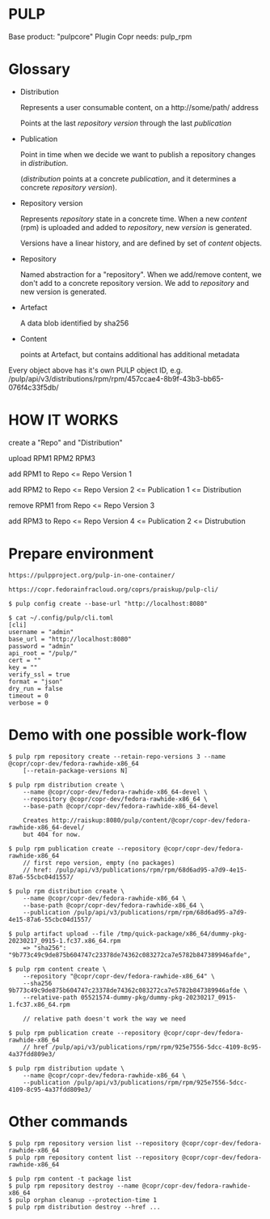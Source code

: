 PULP
====

Base product: "pulpcore"
Plugin Copr needs: pulp_rpm


Glossary
========

- Distribution

    Represents a user consumable content, on a http://some/path/ address

    Points at the last *repository version* through the last *publication*

- Publication

    Point in time when we decide we want to publish a repository changes
    in *distribution*.

    (*distribution* points at a concrete *publication*, and it determines
    a concrete *repository version*).

- Repository version

    Represents *repository* state in a concrete time.  When a new
    *content* (rpm) is uploaded and added to *repository*, new *version*
    is generated.

    Versions have a linear history, and are defined by set of *content*
    objects.

- Repository

    Named abstraction for a "repository".  When we add/remove content, we
    don't add to a concrete repository version.  We add to *repository*
    and new version is generated.

- Artefact

    A data blob identified by sha256

- Content

    points at Artefact, but contains additional has additional metadata


Every object above has it's own PULP object ID, e.g.
/pulp/api/v3/distributions/rpm/rpm/457ccae4-8b9f-43b3-bb65-076f4c33f5db/


HOW IT WORKS
============

create a "Repo" and "Distribution"

upload RPM1 RPM2 RPM3

add RPM1 to Repo      <=  Repo Version 1

add RPM2 to Repo      <=  Repo Version 2  <= Publication 1  <= Distribution

remove RPM1 from Repo <=  Repo Version 3

add RPM3 to Repo      <=  Repo Version 4  <= Publication 2  <= Distrubution


Prepare environment
===================

```
https://pulpproject.org/pulp-in-one-container/

https://copr.fedorainfracloud.org/coprs/praiskup/pulp-cli/

$ pulp config create --base-url "http://localhost:8080"

$ cat ~/.config/pulp/cli.toml
[cli]
username = "admin"
base_url = "http://localhost:8080"
password = "admin"
api_root = "/pulp/"
cert = ""
key = ""
verify_ssl = true
format = "json"
dry_run = false
timeout = 0
verbose = 0
```


Demo with one possible work-flow
================================

```
$ pulp rpm repository create --retain-repo-versions 3 --name @copr/copr-dev/fedora-rawhide-x86_64
    [--retain-package-versions N]

$ pulp rpm distribution create \
    --name @copr/copr-dev/fedora-rawhide-x86_64-devel \
    --repository @copr/copr-dev/fedora-rawhide-x86_64 \
    --base-path @copr/copr-dev/fedora-rawhide-x86_64-devel

    Creates http://raiskup:8080/pulp/content/@copr/copr-dev/fedora-rawhide-x86_64-devel/
    but 404 for now.

$ pulp rpm publication create --repository @copr/copr-dev/fedora-rawhide-x86_64
    // first repo version, empty (no packages)
    // href: /pulp/api/v3/publications/rpm/rpm/68d6ad95-a7d9-4e15-87a6-55cbc04d1557/

$ pulp rpm distribution create \
    --name @copr/copr-dev/fedora-rawhide-x86_64 \
    --base-path @copr/copr-dev/fedora-rawhide-x86_64 \
    --publication /pulp/api/v3/publications/rpm/rpm/68d6ad95-a7d9-4e15-87a6-55cbc04d1557/

$ pulp artifact upload --file /tmp/quick-package/x86_64/dummy-pkg-20230217_0915-1.fc37.x86_64.rpm
    => "sha256": "9b773c49c9de875b604747c23378de74362c083272ca7e5782b847389946afde",

$ pulp rpm content create \
    --repository "@copr/copr-dev/fedora-rawhide-x86_64" \
    --sha256 9b773c49c9de875b604747c23378de74362c083272ca7e5782b847389946afde \
    --relative-path 05521574-dummy-pkg/dummy-pkg-20230217_0915-1.fc37.x86_64.rpm

    // relative path doesn't work the way we need

$ pulp rpm publication create --repository @copr/copr-dev/fedora-rawhide-x86_64
    // href /pulp/api/v3/publications/rpm/rpm/925e7556-5dcc-4109-8c95-4a37fdd809e3/

$ pulp rpm distribution update \
    --name @copr/copr-dev/fedora-rawhide-x86_64 \
    --publication /pulp/api/v3/publications/rpm/rpm/925e7556-5dcc-4109-8c95-4a37fdd809e3/
```


Other commands
==============

```
$ pulp rpm repository version list --repository @copr/copr-dev/fedora-rawhide-x86_64
$ pulp rpm repository content list --repository @copr/copr-dev/fedora-rawhide-x86_64

$ pulp rpm content -t package list
$ pulp rpm repository destroy --name @copr/copr-dev/fedora-rawhide-x86_64
$ pulp orphan cleanup --protection-time 1
$ pulp rpm distribution destroy --href ...
```
